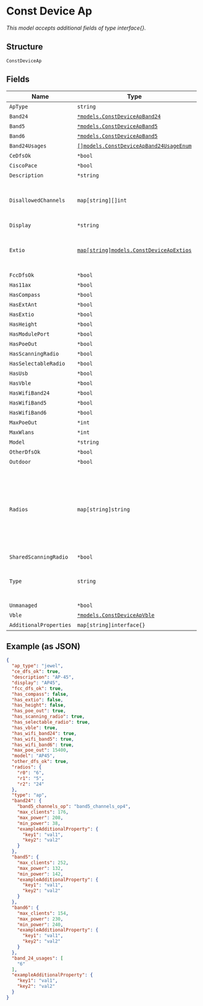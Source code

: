 
# Const Device Ap

*This model accepts additional fields of type interface{}.*

## Structure

`ConstDeviceAp`

## Fields

| Name | Type | Tags | Description |
|  --- | --- | --- | --- |
| `ApType` | `string` | Required | - |
| `Band24` | [`*models.ConstDeviceApBand24`](../../doc/models/const-device-ap-band-24.md) | Optional | - |
| `Band5` | [`*models.ConstDeviceApBand5`](../../doc/models/const-device-ap-band-5.md) | Optional | - |
| `Band6` | [`*models.ConstDeviceApBand5`](../../doc/models/const-device-ap-band-5.md) | Optional | - |
| `Band24Usages` | [`[]models.ConstDeviceApBand24UsageEnum`](../../doc/models/const-device-ap-band-24-usage-enum.md) | Optional | - |
| `CeDfsOk` | `*bool` | Optional | - |
| `CiscoPace` | `*bool` | Optional | - |
| `Description` | `*string` | Optional | - |
| `DisallowedChannels` | `map[string][]int` | Optional | Property key is a list of country codes (e.g. "GB, DE") |
| `Display` | `*string` | Optional | - |
| `Extio` | [`map[string]models.ConstDeviceApExtios`](../../doc/models/const-device-ap-extios.md) | Optional | Property key is the GPIO port name (e.g. "D0", "A1") |
| `FccDfsOk` | `*bool` | Optional | - |
| `Has11ax` | `*bool` | Optional | - |
| `HasCompass` | `*bool` | Optional | - |
| `HasExtAnt` | `*bool` | Optional | - |
| `HasExtio` | `*bool` | Optional | - |
| `HasHeight` | `*bool` | Optional | - |
| `HasModulePort` | `*bool` | Optional | - |
| `HasPoeOut` | `*bool` | Optional | - |
| `HasScanningRadio` | `*bool` | Optional | - |
| `HasSelectableRadio` | `*bool` | Optional | - |
| `HasUsb` | `*bool` | Optional | - |
| `HasVble` | `*bool` | Optional | - |
| `HasWifiBand24` | `*bool` | Optional | - |
| `HasWifiBand5` | `*bool` | Optional | - |
| `HasWifiBand6` | `*bool` | Optional | - |
| `MaxPoeOut` | `*int` | Optional | - |
| `MaxWlans` | `*int` | Optional | - |
| `Model` | `*string` | Optional | - |
| `OtherDfsOk` | `*bool` | Optional | - |
| `Outdoor` | `*bool` | Optional | - |
| `Radios` | `map[string]string` | Optional | Property key is the radio number (e.g. r0, r1, ...). Property value is the RF band (e.g. "24", "5", ...) |
| `SharedScanningRadio` | `*bool` | Optional | - |
| `Type` | `string` | Required, Constant | Device Type. enum: `ap`<br>**Default**: `"ap"` |
| `Unmanaged` | `*bool` | Optional | - |
| `Vble` | [`*models.ConstDeviceApVble`](../../doc/models/const-device-ap-vble.md) | Optional | - |
| `AdditionalProperties` | `map[string]interface{}` | Optional | - |

## Example (as JSON)

```json
{
  "ap_type": "jewel",
  "ce_dfs_ok": true,
  "description": "AP-45",
  "display": "AP45",
  "fcc_dfs_ok": true,
  "has_compass": false,
  "has_extio": false,
  "has_height": false,
  "has_poe_out": true,
  "has_scanning_radio": true,
  "has_selectable_radio": true,
  "has_vble": true,
  "has_wifi_band24": true,
  "has_wifi_band5": true,
  "has_wifi_band6": true,
  "max_poe_out": 15400,
  "model": "AP45",
  "other_dfs_ok": true,
  "radios": {
    "r0": "6",
    "r1": "5",
    "r2": "24"
  },
  "type": "ap",
  "band24": {
    "band5_channels_op": "band5_channels_op4",
    "max_clients": 176,
    "max_power": 208,
    "min_power": 38,
    "exampleAdditionalProperty": {
      "key1": "val1",
      "key2": "val2"
    }
  },
  "band5": {
    "max_clients": 252,
    "max_power": 132,
    "min_power": 142,
    "exampleAdditionalProperty": {
      "key1": "val1",
      "key2": "val2"
    }
  },
  "band6": {
    "max_clients": 154,
    "max_power": 230,
    "min_power": 240,
    "exampleAdditionalProperty": {
      "key1": "val1",
      "key2": "val2"
    }
  },
  "band_24_usages": [
    "6"
  ],
  "exampleAdditionalProperty": {
    "key1": "val1",
    "key2": "val2"
  }
}
```

